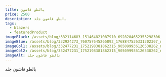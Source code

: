 ```yaml
---
title: بالطو فاشون
price: 2500
description: بالطو فاشون جلد
tags:
  - blazers
  - featuredProduct
imageBlack: /assets/blog/332114683_151464821087910_6928204652353298306_n.jpg
imageBlue: /assets/blog/332924273_760757645265892_1768847536331302367_n.jpg
imageCol1: /assets/blog/332477231_1752198381862315_905099936126538262_n.jpg
imageCol2: /assets/blog/332477231_1752198381862315_905099936126538262_n.jpg
imageAlt: بالطو فاشون جلد
---
```

بالطو فاشون جلد